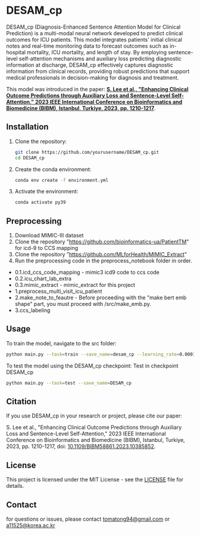 # DESAM_cp
DESAM_cp (Diagnosis-Enhanced Sentence Attention Model for Clinical Prediction) is a multi-modal neural network developed to predict clinical outcomes for ICU patients. This model integrates patients' initial clinical notes and real-time monitoring data to forecast outcomes such as in-hospital mortality, ICU mortality, and length of stay. By employing sentence-level self-attention mechanisms and auxiliary loss predicting diagnostic information at discharge, DESAM_cp effectively captures diagnostic information from clinical records, providing robust predictions that support medical professionals in decision-making for diagnosis and treatment.

This model was introduced in the paper:
**[S. Lee et al., "Enhancing Clinical Outcome Predictions through Auxiliary Loss and Sentence-Level Self-Attention," 2023 IEEE International Conference on Bioinformatics and Biomedicine (BIBM), Istanbul, Turkiye, 2023, pp. 1210-1217](https://ieeexplore.ieee.org/abstract/document/10385852/footnotes#footnotes)**.




## Installation
1. Clone the repository:
   ```bash
   git clone https://github.com/yourusername/DESAM_cp.git
   cd DESAM_cp
   ```

2. Create the conda environment:
   ```bash
   conda env create -f environment.yml
   ```

3. Activate the environment:
   ```bash
   conda activate py39
   ```
## Preprocessing
1. Download MIMIC-III dataset
2. Clone the repository "https://github.com/bioinformatics-ua/PatientTM" for icd-9 to CCS mapping
3. Clone the repository "https://github.com/MLforHealth/MIMIC_Extract"
3. Run the preprocessing code in the preprocess_notebook folder in order.
 - 0.1.icd_ccs_code_mapping - mimic3 icd9 code to ccs code 
 - 0.2.icu_chart_lab_extra
 - 0.3.mimic_extract - mimic_extract for this project
 - 1.preprocess_multi_visit_icu_patient
 - 2.make_note_to_feautre - Before proceeding with the "make bert emb shape" part, you must proceed with /src/make_emb.py.
 - 3.ccs_labeling

## Usage
To train the model, navigate to the src folder:
```bash
python main.py --task=train --save_name=desam_cp --learning_rate=0.0001 --patience=10 --epoch=1000 --save_model 
```

To test the model using the DESAM_cp checkpoint:
Test in checkpoint DESAM_cp
```bash
python main.py --task=test --save_name=DESAM_cp
```

## Citation
If you use DESAM_cp in your research or project, please cite our paper:

S. Lee et al., "Enhancing Clinical Outcome Predictions through Auxiliary Loss and Sentence-Level Self-Attention," 2023 IEEE International Conference on Bioinformatics and Biomedicine (BIBM), Istanbul, Turkiye, 2023, pp. 1210-1217, doi: [10.1109/BIBM58861.2023.10385852](https://doi.org/10.1109/BIBM58861.2023.10385852).

## License

This project is licensed under the MIT License - see the [LICENSE](LICENSE) file for details.

## Contact

for questions or issues, please contact tomatong94@gmail.com or a11525@korea.ac.kr